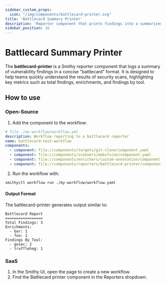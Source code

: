 ```yaml
---
sidebar_custom_props:
  icon: "/img/components/battlecard-printer.svg"
title: 'Battlecard Summary Printer'
description: 'Reporter component that prints findings into a summarised format.'
sidebar_position: 16
---
```


# Battlecard Summary Printer

The **battlecard-printer** is a Smithy reporter component
that logs a summary of vulnerability findings
in a concise "battlecard" format.
It is designed to help teams quickly understand the results of security scans,
highlighting key metrics such as total findings, enrichments, and findings by tool.

## How to use

### Open-Source

1. Add the component to the workflow:

```yaml
# file ./my-workflow/workflow.yml
description: Workflow reporting to a battlecard reporter
name: battlecard-test-workflow
components:
  - component: file://components/targets/git-clone/component.yaml
  - component: file://components/scanners/mobsfscan/component.yaml
  - component: file://components/enrichers/custom-annotation/component.yaml
  - component: file://components/reporters/battlecard-printer/component.yaml
```

2. Run the workflow with:

```bash
smithyctl workflow run ./my-workflow/workflow.yaml
```

#### Output Format

The battlecard-printer generates output similar to:

```
Battlecard Report
=================
Total Findings: 3
Enrichments:
  - bar: 1
  - foo: 1
Findings By Tool:
  - gosec: 2
  - trufflehog: 1
```

### SaaS

1. In the Smithy UI, open the page to create a new workflow.
2. Find the Battlecard printer component in the Reporters dropdown.
